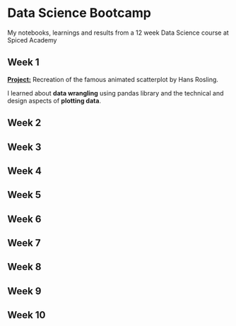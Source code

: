 # Data Science Bootcamp
My notebooks, learnings and results from a 12 week Data Science course at Spiced Academy

## Week 1

[**Project:**](01_week/weekly_project/) Recreation of the famous animated scatterplot by Hans Rosling.

I learned about **data wrangling** using pandas library and the technical and design aspects of **plotting data**.

## Week 2

## Week 3

## Week 4

## Week 5

## Week 6

## Week 7

## Week 8

## Week 9

## Week 10
